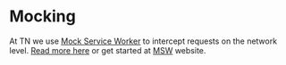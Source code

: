 # Mocking

At TN we use [Mock Service Worker](https://mswjs.io/) to intercept requests on the network level.
[Read more here](../../docs/mocking.md) or get started at [MSW](https://mswjs.io/) website.

